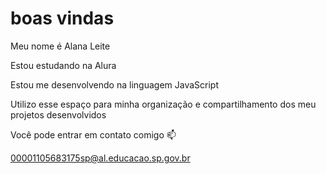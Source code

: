 # boas vindas

Meu nome é Alana Leite

Estou estudando na Alura

Estou me desenvolvendo na linguagem JavaScript

Utilizo esse espaço para minha organização e compartilhamento dos meu projetos desenvolvidos

Você pode entrar em contato comigo 📫

00001105683175sp@al.educacao.sp.gov.br
